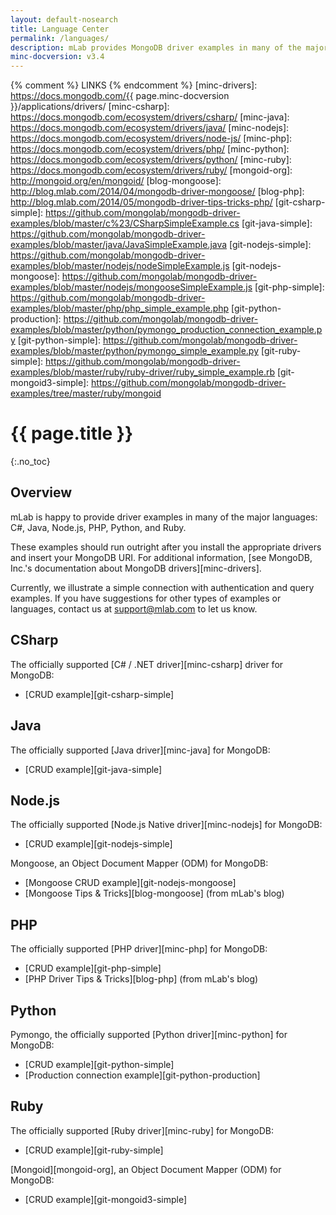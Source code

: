 ```yaml
---
layout: default-nosearch
title: Language Center
permalink: /languages/
description: mLab provides MongoDB driver examples in many of the major languages like C#, Java, Node.js, PHP, Python, and Ruby
minc-docversion: v3.4
---
```


{% comment %} LINKS {% endcomment %}
[minc-drivers]:      https://docs.mongodb.com/{{ page.minc-docversion }}/applications/drivers/
[minc-csharp]:       https://docs.mongodb.com/ecosystem/drivers/csharp/
[minc-java]:         https://docs.mongodb.com/ecosystem/drivers/java/
[minc-nodejs]:       https://docs.mongodb.com/ecosystem/drivers/node-js/
[minc-php]:          https://docs.mongodb.com/ecosystem/drivers/php/
[minc-python]:       https://docs.mongodb.com/ecosystem/drivers/python/
[minc-ruby]:         https://docs.mongodb.com/ecosystem/drivers/ruby/
[mongoid-org]:       http://mongoid.org/en/mongoid/
[blog-mongoose]:     http://blog.mlab.com/2014/04/mongodb-driver-mongoose/
[blog-php]:          http://blog.mlab.com/2014/05/mongodb-driver-tips-tricks-php/
[git-csharp-simple]: https://github.com/mongolab/mongodb-driver-examples/blob/master/c%23/CSharpSimpleExample.cs
[git-java-simple]:   https://github.com/mongolab/mongodb-driver-examples/blob/master/java/JavaSimpleExample.java
[git-nodejs-simple]: https://github.com/mongolab/mongodb-driver-examples/blob/master/nodejs/nodeSimpleExample.js
[git-nodejs-mongoose]:    https://github.com/mongolab/mongodb-driver-examples/blob/master/nodejs/mongooseSimpleExample.js
[git-php-simple]:         https://github.com/mongolab/mongodb-driver-examples/blob/master/php/php_simple_example.php
[git-python-production]:  https://github.com/mongolab/mongodb-driver-examples/blob/master/python/pymongo_production_connection_example.py
[git-python-simple]:      https://github.com/mongolab/mongodb-driver-examples/blob/master/python/pymongo_simple_example.py
[git-ruby-simple]:        https://github.com/mongolab/mongodb-driver-examples/blob/master/ruby/ruby-driver/ruby_simple_example.rb
[git-mongoid3-simple]:    https://github.com/mongolab/mongodb-driver-examples/tree/master/ruby/mongoid


# {{ page.title }}
{:.no_toc}

## Overview

mLab is happy to provide driver examples in many of the major languages: C#, Java, Node.js, PHP, Python, and Ruby.

These examples should run outright after you install the appropriate drivers and insert your MongoDB URI. For additional information, [see MongoDB, Inc.'s documentation about MongoDB drivers][minc-drivers]. 

Currently, we illustrate a simple connection with authentication and query examples. If you have suggestions for other types of examples or languages, contact us at <support@mlab.com> to let us know.

## CSharp

The officially supported [C# / .NET driver][minc-csharp] driver for MongoDB:

- [CRUD example][git-csharp-simple]

## Java

The officially supported [Java driver][minc-java] for MongoDB:

- [CRUD example][git-java-simple]

## Node.js

The officially supported [Node.js Native driver][minc-nodejs] for MongoDB:
  
- [CRUD example][git-nodejs-simple]

Mongoose, an Object Document Mapper (ODM) for MongoDB:

- [Mongoose CRUD example][git-nodejs-mongoose]
- [Mongoose Tips & Tricks][blog-mongoose] (from mLab's blog)

## PHP

The officially supported [PHP driver][minc-php] for MongoDB:

- [CRUD example][git-php-simple]
- [PHP Driver Tips & Tricks][blog-php] (from mLab's blog)

## Python

Pymongo, the officially supported [Python driver][minc-python] for MongoDB:

- [CRUD example][git-python-simple]
- [Production connection example][git-python-production]

## Ruby

The officially supported [Ruby driver][minc-ruby] for MongoDB:

- [CRUD example][git-ruby-simple]

[Mongoid][mongoid-org], an Object Document Mapper (ODM) for MongoDB:

- [CRUD example][git-mongoid3-simple]




